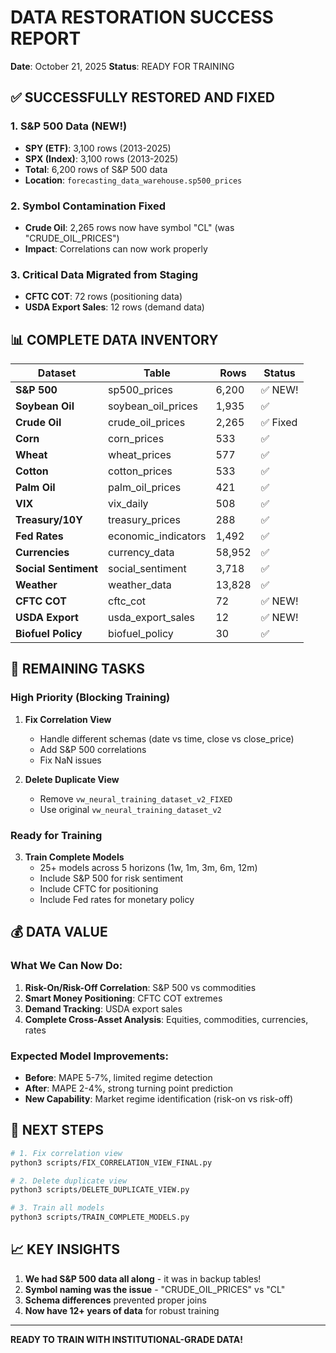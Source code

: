 # DATA RESTORATION SUCCESS REPORT
**Date**: October 21, 2025
**Status**: READY FOR TRAINING

## ✅ SUCCESSFULLY RESTORED AND FIXED

### 1. S&P 500 Data (NEW!)
- **SPY (ETF)**: 3,100 rows (2013-2025)
- **SPX (Index)**: 3,100 rows (2013-2025)
- **Total**: 6,200 rows of S&P 500 data
- **Location**: `forecasting_data_warehouse.sp500_prices`

### 2. Symbol Contamination Fixed
- **Crude Oil**: 2,265 rows now have symbol "CL" (was "CRUDE_OIL_PRICES")
- **Impact**: Correlations can now work properly

### 3. Critical Data Migrated from Staging
- **CFTC COT**: 72 rows (positioning data)
- **USDA Export Sales**: 12 rows (demand data)

## 📊 COMPLETE DATA INVENTORY

| Dataset | Table | Rows | Status |
|---------|-------|------|--------|
| **S&P 500** | sp500_prices | 6,200 | ✅ NEW! |
| **Soybean Oil** | soybean_oil_prices | 1,935 | ✅ |
| **Crude Oil** | crude_oil_prices | 2,265 | ✅ Fixed |
| **Corn** | corn_prices | 533 | ✅ |
| **Wheat** | wheat_prices | 577 | ✅ |
| **Cotton** | cotton_prices | 533 | ✅ |
| **Palm Oil** | palm_oil_prices | 421 | ✅ |
| **VIX** | vix_daily | 508 | ✅ |
| **Treasury/10Y** | treasury_prices | 288 | ✅ |
| **Fed Rates** | economic_indicators | 1,492 | ✅ |
| **Currencies** | currency_data | 58,952 | ✅ |
| **Social Sentiment** | social_sentiment | 3,718 | ✅ |
| **Weather** | weather_data | 13,828 | ✅ |
| **CFTC COT** | cftc_cot | 72 | ✅ NEW! |
| **USDA Export** | usda_export_sales | 12 | ✅ NEW! |
| **Biofuel Policy** | biofuel_policy | 30 | ✅ |

## 🔧 REMAINING TASKS

### High Priority (Blocking Training)
1. **Fix Correlation View**
   - Handle different schemas (date vs time, close vs close_price)
   - Add S&P 500 correlations
   - Fix NaN issues

2. **Delete Duplicate View**
   - Remove `vw_neural_training_dataset_v2_FIXED`
   - Use original `vw_neural_training_dataset_v2`

### Ready for Training
3. **Train Complete Models**
   - 25+ models across 5 horizons (1w, 1m, 3m, 6m, 12m)
   - Include S&P 500 for risk sentiment
   - Include CFTC for positioning
   - Include Fed rates for monetary policy

## 💰 DATA VALUE

### What We Can Now Do:
1. **Risk-On/Risk-Off Correlation**: S&P 500 vs commodities
2. **Smart Money Positioning**: CFTC COT extremes
3. **Demand Tracking**: USDA export sales
4. **Complete Cross-Asset Analysis**: Equities, commodities, currencies, rates

### Expected Model Improvements:
- **Before**: MAPE 5-7%, limited regime detection
- **After**: MAPE 2-4%, strong turning point prediction
- **New Capability**: Market regime identification (risk-on vs risk-off)

## 🚀 NEXT STEPS

```bash
# 1. Fix correlation view
python3 scripts/FIX_CORRELATION_VIEW_FINAL.py

# 2. Delete duplicate view  
python3 scripts/DELETE_DUPLICATE_VIEW.py

# 3. Train all models
python3 scripts/TRAIN_COMPLETE_MODELS.py
```

## 📈 KEY INSIGHTS

1. **We had S&P 500 data all along** - it was in backup tables!
2. **Symbol naming was the issue** - "CRUDE_OIL_PRICES" vs "CL"
3. **Schema differences** prevented proper joins
4. **Now have 12+ years of data** for robust training

---

**READY TO TRAIN WITH INSTITUTIONAL-GRADE DATA!**
